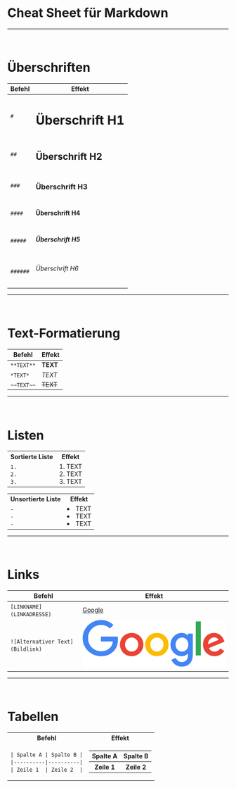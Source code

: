 # Cheat Sheet für Markdown
---
<br>

# Überschriften

| Befehl | Effekt|
|--------|-------|
|`#`     | <h1> Überschrift H1 </h1> |
|`##`     | <h2> Überschrift H2 </h2> |
|`###`     | <h3> Überschrift H3 </h3> |
|`####`     | <h4> Überschrift H4 </h4> |
|`#####`     | <h5> Überschrift H5 </h5> |
|`######`     | <h6> Überschrift H6 </h6> |

---
<br>

# Text-Formatierung


| Befehl | Effekt|
|--------|-------|
|`**TEXT**` | **TEXT** |
|`*TEXT*`   | *TEXT* |
|`~~TEXT~~` | ~~TEXT~~  |

---
<br>

# Listen

<table>
  <tr>
    <th>Sortierte Liste</th>
    <th>Effekt</th>
  </tr>
  <tr>
    <td>
        <code>1.</code><br>
        <code>2.</code><br>
        <code>3.</code><br>
    </td>
    <td>1. TEXT<br>
                    2. TEXT<br>
                    3. TEXT</td>
  </tr>
</table>
<table>
  <tr>
     <th>Unsortierte Liste</th>
     <th>Effekt</th>
  </tr>
  <tr>
    <td>       
        <code>-</code><br>
        <code>-</code><br>
        <code>-</code><br>
    </td>
    <td>
        <li> TEXT
        <li> TEXT
        <li> TEXT
    </td>
  </tr>
</table>

---
<br>

# Links

| Befehl | Effekt|
|--------|-------|
|`[LINKNAME](LINKADRESSE)` | [Google](https://google.de/) |
|`![Alternativer Text](Bildlink)`   | ![ALternativer Text](/google.png) |

---
<br>

# Tabellen


<table>
  <tr>
    <th>Befehl</th>
    <th>Effekt</th>
  </tr>
  <tr>
    <td>
        <code>| Spalte A | Spalte B |</code><br>
        <code>|----------|----------|</code><br>
        <code>| Zeile 1  | Zeile 2  |</code><br>
    </td>
    <td>
        <table>
            <tr>
                <th>Spalte A</th>
                <th>Spalte B</th>
            </tr>
            <tr>
                <th>Zeile 1</th>
                <th>Zeile 2</th>
        </table>
    </td>
  </tr>
</table>


